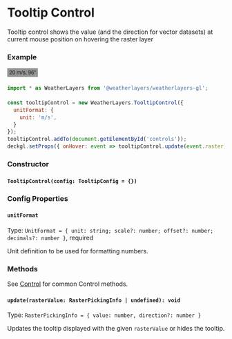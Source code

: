 # Tooltip Control

Tooltip control shows the value (and the direction for vector datasets) at current mouse position on hovering the raster layer

### Example

![Tooltip Control](../../.gitbook/assets/tooltip-control.png)

```javascript
import * as WeatherLayers from '@weatherlayers/weatherlayers-gl';

const tooltipControl = new WeatherLayers.TooltipControl({
  unitFormat: {
    unit: 'm/s',
  }
});
tooltipControl.addTo(document.getElementById('controls'));
deckgl.setProps({ onHover: event => tooltipControl.update(event.raster) });
```

### Constructor

#### `TooltipControl(config: TooltipConfig = {})`

### Config Properties

#### `unitFormat`

Type: `UnitFormat = { unit: string; scale?: number; offset?: number; decimals?: number }`, required

Unit definition to be used for formatting numbers.

### Methods

See [Control](control.md) for common Control methods.

#### `update(rasterValue: RasterPickingInfo | undefined): void`

Type: `RasterPickingInfo = { value: number, direction?: number }`

Updates the tooltip displayed with the given `rasterValue` or hides the tooltip.
